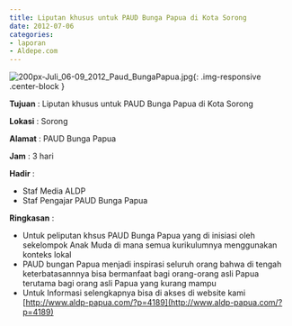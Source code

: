 ```yaml
---
title: Liputan khusus untuk PAUD Bunga Papua di Kota Sorong
date: 2012-07-06
categories:
- laporan
- Aldepe.com
---
```

![200px-Juli_06-09_2012_Paud_BungaPapua.jpg](/uploads/200px-Juli_06-09_2012_Paud_BungaPapua.jpg){: .img-responsive .center-block }

**Tujuan** : Liputan khusus untuk PAUD Bunga Papua di Kota Sorong

**Lokasi** : Sorong

**Alamat** : PAUD Bunga Papua

**Jam** : 3 hari

**Hadir** : 
* Staf Media ALDP
* Staf Pengajar PAUD Bunga Papua

**Ringkasan** : 
* Untuk peliputan khsus PAUD Bunga Papua yang di inisiasi oleh sekelompok Anak Muda di mana semua kurikulumnya menggunakan konteks lokal
* PAUD bungan Papua menjadi inspirasi seluruh orang bahwa di tengah keterbatasannnya bisa bermanfaat bagi orang-orang asli Papua terutama bagi orang asli Papua yang kurang mampu
* Untuk Informasi selengkapnya bisa di akses di website kami [http://www.aldp-papua.com/?p=4189](http://www.aldp-papua.com/?p=4189)
